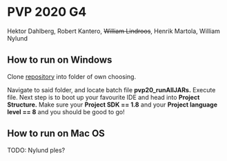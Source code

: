 # PVP 2020 G4

Hektor Dahlberg, Robert Kantero, ~~William Lindroos~~, Henrik Martola, William Nylund

## How to run on Windows

Clone [repository](https://github.com/it-teaching-abo-akademi/project-pvp20-grupp4.git) into folder of own choosing.

Navigate to said folder, and locate batch file **pvp20_runAllJARs.** Execute file. Next step is to boot up your favourite IDE and head into **Project Structure.** Make sure your **Project SDK == 1.8** and your **Project language level == 8** and you should be good to go!

## How to run on Mac OS

TODO: Nylund ples?

